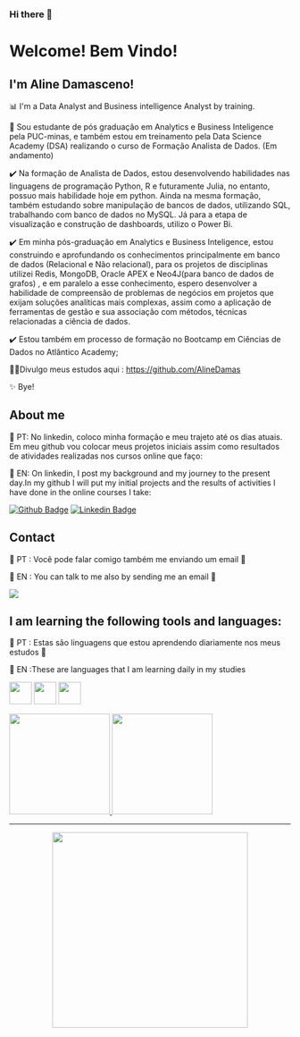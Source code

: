 ### Hi there 👋

# Welcome! Bem Vindo!

## I'm Aline Damasceno!
📊 I'm a Data Analyst and Business intelligence Analyst by training.

🚀 Sou estudante de pós graduação em Analytics e Business Inteligence pela PUC-minas, e também estou em treinamento pela Data Science Academy (DSA) realizando o curso de Formação Analista de Dados. (Em andamento)

✔️ Na formação de Analista de Dados, estou desenvolvendo habilidades nas linguagens de programação Python, R e futuramente Julia, no entanto, possuo mais habilidade hoje em python. Ainda na mesma formação, também estudando sobre manipulação de bancos de dados, utilizando SQL, trabalhando com banco de dados no MySQL. Já para a etapa de visualização e construção de dashboards, utilizo o Power Bi.

✔️ Em minha pós-graduação em Analytics e Business Inteligence, estou construindo e aprofundando os conhecimentos principalmente em banco de dados (Relacional e Não relacional), para os projetos de disciplinas utilizei Redis, MongoDB, Oracle APEX e Neo4J(para banco de dados de grafos) , e em paralelo a esse conhecimento, espero desenvolver a habilidade de compreensão de problemas de negócios em projetos que exijam soluções analíticas mais complexas, assim como a aplicação de ferramentas de gestão e sua associação com métodos, técnicas relacionadas a ciência de dados. 

✔️ Estou também em processo de formação no Bootcamp em Ciências de Dados no Atlântico Academy;

 👩‍💻Divulgo meus estudos aqui : https://github.com/AlineDamas

✨ Bye!

## About me

:diamond_shape_with_a_dot_inside: PT: No linkedin, coloco minha formação e meu trajeto até os dias atuais. Em meu github vou colocar meus projetos iniciais assim como resultados de atividades realizadas
nos cursos online que faço:

:diamond_shape_with_a_dot_inside: EN: On linkedin, I post my background and my journey to the present day.In my github I will put my initial projects and the results of activities I have done
in the online courses I take:

[![Github Badge](https://img.shields.io/badge/-Github-000?style=flat-square&logo=Github&logoColor=white&link=https://github.com/AlineDamas)](https://github.com/AlineDamas) [![Linkedin Badge](https://img.shields.io/badge/-LinkedIn-blue?style=flat-square&logo=Linkedin&logoColor=white&link=https://linkedin.com/in/aline-damasceno-111144aa/)]( https://linkedin.com/in/aline-damasceno-111144aa/)

## Contact

:diamond_shape_with_a_dot_inside: PT :
Você pode falar comigo também me enviando um email  🔽

:diamond_shape_with_a_dot_inside: EN :
You can talk to me also by sending me an email 🔽
<div>
<a href = "mailto:alimoreiradamas@gmail.com"><img src="https://img.shields.io/badge/Gmail-D14836?style=for-the-badge&logo=gmail&logoColor=white" target="_blank"></a>
</div>
    
## I am learning the following tools and languages: 

:diamond_shape_with_a_dot_inside: PT : Estas são linguagens que estou aprendendo diariamente nos meus estudos 🔽

:diamond_shape_with_a_dot_inside: EN :These are languages that I am learning daily in my studies

<img src="https://cdn.jsdelivr.net/gh/devicons/devicon/icons/python/python-original-wordmark.svg" width="40" height="40"/> <img src="https://cdn.jsdelivr.net/gh/devicons/devicon/icons/rstudio/rstudio-original.svg" width="40" height="40" /> <img src="https://cdn.jsdelivr.net/gh/devicons/devicon/icons/microsoftsqlserver/microsoftsqlserver-plain-wordmark.svg" width="40" height="40"/>


<div>
<a href="https://github.com/AlineDamas">
<img height="180em" src="https://github-readme-stats.vercel.app/api/top-langs/?username=AlineDamas&layout=compact&langs_count=7&theme=dracula"/>
<img height="180em" src="https://github-readme-stats.vercel.app/api?username=AlineDamas&show_icons=true&theme=dracula&include_all_commits=true&count_private=true"/>
</div>
 
 --------------------------------------------------------------------------------------------------------------------------------------------------------------------
<Thanks for you visit>

<p 
   align="center">
  <img src="https://tenor.com/view/%E6%8B%9C%E6%8B%9C-%E5%86%8D%E8%A7%81-%E5%90%B9%E6%B0%94%E7%90%83-bye-balloon-gif-13939459.gif" width="350">
</p>


